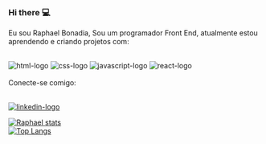 ### Hi there :computer:

Eu sou Raphael Bonadia, Sou um programador Front End, atualmente estou aprendendo e criando projetos com:
<br>
<br>

   <img src="https://img.shields.io/badge/HTML5-E34F26?style=for-the-badge&logo=html5&logoColor=white" alt="html-logo" />

   <img src="https://img.shields.io/badge/CSS3-1572B6?style=for-the-badge&logo=css3&logoColor=white" alt="css-logo" />

   <img src="https://img.shields.io/badge/JavaScript-323330?style=for-the-badge&logo=javascript&logoColor=F7DF1E" alt="javascript-logo" />

   <img src="https://img.shields.io/badge/React-20232A?style=for-the-badge&logo=react&logoColor=61DAFB" alt="react-logo" />
    <br>
    <br>
         <p<b>Conecte-se comigo:</b></p>
         <br>
   <a href="https://www.linkedin.com/in/raphael-bonadia-de-oliveira-09270922b"><img src="https://img.shields.io/badge/LinkedIn-0077B5?style=for-the-badge&logo=linkedin&logoColor=white" alt="linkedin-logo" /></a>
   
   [![Raphael stats](https://github-readme-stats.vercel.app/api?username=raphabonadia)](https://github.com/anuraghazra/github-readme-stats)
   <br>
  [![Top Langs](https://github-readme-stats.vercel.app/api/top-langs/?username=raphabonadia&size_weight=0.5&count_weight=0.5)](https://github.com/anuraghazra/github-readme-stats)
 
